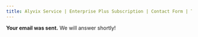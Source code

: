 ```yaml
---
title: Alyvix Service | Enterprise Plus Subscription | Contact Form | Thank you!
---
```


**Your email was sent.** We will answer shortly!
